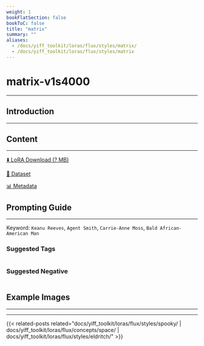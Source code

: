 ```yaml
---
weight: 1
bookFlatSection: false
bookToC: false
title: "matrix"
summary: ""
aliases:
  - /docs/yiff_toolkit/loras/flux/styles/matrix/
  - /docs/yiff_toolkit/loras/flux/styles/matrix
---
```


<!--markdownlint-disable MD025 MD033 -->

# matrix-v1s4000

---

## Introduction

---

## Content

---

[⬇️ LoRA Download (? MB)]()

[📐 Dataset]()

[📊 Metadata]()

## Prompting Guide

---

Keyword: `Keanu Reeves`, `Agent Smith`, `Carrie-Anne Moss`, `Bald African-American Man`

### Suggested Tags

```md
```

### Suggested Negative

```md
```

## Example Images

---

<div class="image-grid">
  <div class="image-grid-container">
    <a href="">
    </a>
    <a href="">
    </a>
  </div>
</div>

---

<!--
HUGO_SEARCH_EXCLUDE_START
-->
{{< related-posts related="docs/yiff_toolkit/loras/flux/styles/spooky/ | docs/yiff_toolkit/loras/flux/concepts/space/ | docs/yiff_toolkit/loras/flux/styles/eldritch/" >}}
<!--
HUGO_SEARCH_EXCLUDE_END
-->
